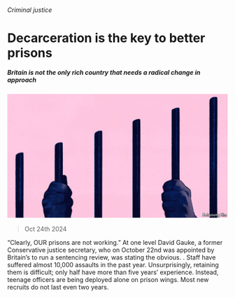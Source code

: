 ###### Criminal justice

# Decarceration is the key to better prisons 

##### Britain is not the only rich country that needs a radical change in approach 

![image](images/20241026_LDD004.jpg) 

> Oct 24th 2024 

“Clearly, OUR prisons are not working.” At one level David Gauke, a former Conservative justice secretary, who on October 22nd was appointed by Britain’s  to run a sentencing review, was stating the obvious. . Staff have suffered almost 10,000 assaults in the past year. Unsurprisingly, retaining them is difficult; only half have more than five years’ experience. Instead, teenage officers are being deployed alone on prison wings. Most new recruits do not last even two years.

